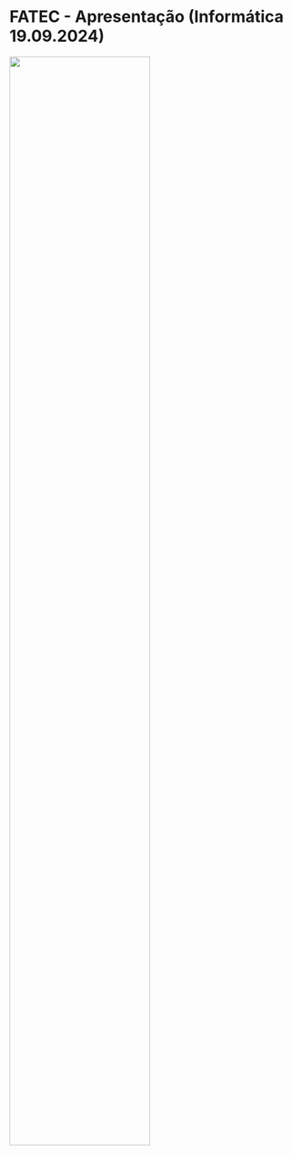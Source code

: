# FATEC - Apresentação (Informática 19.09.2024)

<img src="Arquivos_Sprint1/Análise_Swot.png" width="70%" height="70%">
